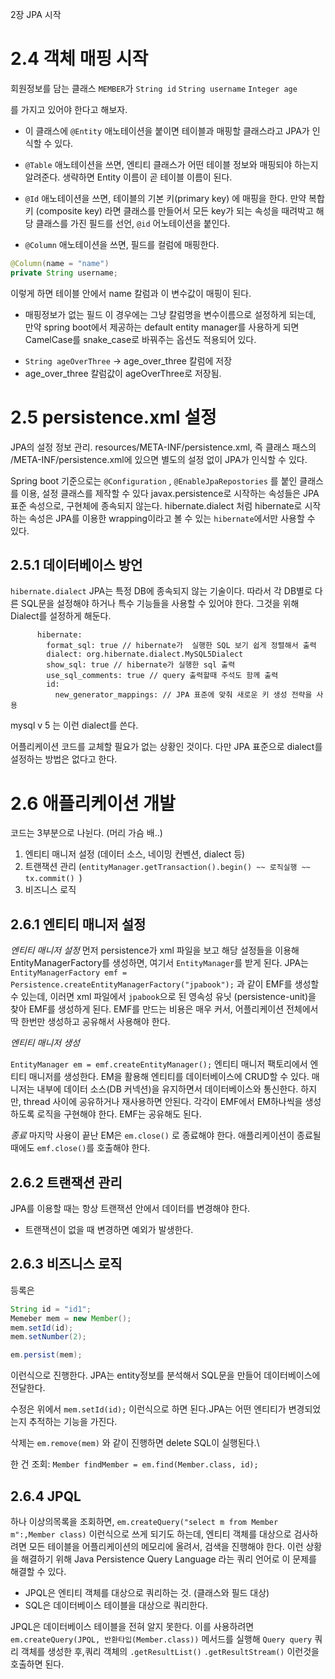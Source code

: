 2장 JPA 시작

# 2.4 객체 매핑 시작

회원정보를 담는 클래스 `MEMBER`가 
`String id`
`String username`
`Integer age`

를 가지고 있어야 한다고 해보자.

* 이 클래스에 `@Entity` 애노테이션을 붙이면
테이블과 매핑할 클래스라고 JPA가 인식할 수 있다.

* `@Table` 애노테이션을 쓰면, 엔티티 클래스가 어떤 테이블 정보와 매핑되야 하는지 알려준다.
생략하면 Entity 이름이 곧 테이블 이름이 된다.

* `@Id` 애노테이션을 쓰면,
테이블의 기본 키(primary key) 에 매핑을 한다. 만약 복합키 (composite key) 라면 클래스를 만들어서 모든 key가 되는 속성을 때려박고
해당 클래스를 가진 필드를 선언, `@id` 어노테이션을 붙인다.

* `@Column` 애노테이션을 쓰면,
필드를 컬럼에 매핑한다.
```java
@Column(name = "name")
private String username; 
```
이렇게 하면 테이블 안에서 name 칼럼과 이 변수값이 매핑이 된다.

* 매핑정보가 없는 필드
이 경우에는 그냥 칼럼명을 변수이름으로 설정하게 되는데, 
만약 spring boot에서 제공하는 default entity manager를 사용하게 되면 CamelCase를 snake_case로 바꿔주는 옵션도 적용되어 있다.
- `String ageOverThree` -> age_over_three 칼럼에 저장
- age_over_three 칼럼값이 ageOverThree로 저장됨.

# 2.5 persistence.xml 설정
JPA의 설정 정보 관리. resources/META-INF/persistence.xml, 즉 클래스 패스의 /META-INF/persistence.xml에 있으면 별도의 설정 없이 JPA가 인식할 수 있다.

Spring boot 기준으로는 
`@Configuration` , `@EnableJpaRepostories` 를 붙인 클래스를 이용, 설정 클래스를 제작할 수 있다
javax.persistence로 시작하는 속성들은 JPA 표준 속성으로, 구현체에 종속되지 않는다.
hibernate.dialect 처럼 hibernate로 시작하는 속성은 JPA를 이용한 wrapping이라고 볼 수 있는 `hibernate`에서만 사용할 수 있다.

## 2.5.1 데이터베이스 방언
`hibernate.dialect` 
JPA는 특정 DB에 종속되지 않는 기술이다. 따라서 각 DB별로 다른 SQL문을 설정해야 하거나 특수 기능들을 사용할 수 있어야 한다. 
그것을 위해 Dialect를 설정하게 해둔다.
```
      hibernate:
        format_sql: true // hibernate가  실행한 SQL 보기 쉽게 정렬해서 출력
        dialect: org.hibernate.dialect.MySQL5Dialect
        show_sql: true // hibernate가 실행한 sql 출력
        use_sql_comments: true // query 출력할때 주석도 함께 출력
        id:
          new_generator_mappings: // JPA 표준에 맞춰 새로운 키 생성 전략을 사용
```
mysql v 5 는 이런 dialect를 쓴다.

어플리케이션 코드를 교체할 필요가 없는 상황인 것이다. 다만 JPA 표준으로 dialect를 설정하는 방법은 없다고 한다.


# 2.6 애플리케이션 개발


 코드는 3부분으로 나뉜다. (머리 가슴 배..)
 1. 엔티티 매니저 설정 (데이터 소스, 네이밍 컨벤션, dialect 등)
 2. 트랜잭션 관리 (`entityManager.getTransaction().begin() ~~ 로직실행 ~~ tx.commit() `)
 3. 비즈니스 로직

## 2.6.1 엔티티 매니저 설정

*엔티티 매니저 설정*
 먼저 persistence가 xml 파일을 보고 해당 설정들을 이용해 EntityManagerFactory를 생성하면, 여기서 `EntityManager`를 받게 된다.
JPA는 
`EntityManagerFactory emf = Persistence.createEntityManagerFactory("jpabook");`
과 같이 EMF를 생성할 수 있는데, 이러면 xml 파일에서 `jpabook`으로 된 영속성 유닛 (persistence-unit)을 찾아 EMF를 생성하게 된다.
EMF를 만드는 비용은 매우 커서, 어플리케이션 전체에서 딱 한번만 생성하고 공유해서 사용해야 한다. 

*엔티티 매니저 생성*

`EntityManager em = emf.createEntityManager();`
엔티티 매니저 팩토리에서 엔티티 매니저를 생성한다. EM을 활용해 엔티티를 데이터베이스에 CRUD할 수 있다.
매니저는 내부에 데이터 소스(DB 커넥션)을 유지하면서 데이터베이스와 통신한다. 하지만, thread 사이에 공유하거나 재사용하면 안된다.
각각이 EMF에서 EM하나씩을 생성하도록 로직을 구현해야 한다. EMF는 공유해도 된다.

*종료*
마지막 사용이 끝난 EM은 `em.close()` 로 종료해야 한다.
애플리케이션이 종료될 때에도 `emf.close()`를 호출해야 한다.

## 2.6.2 트랜잭션 관리
JPA를 이용할 때는 항상 트랜잭션 안에서 데이터를 변경해야 한다.
- 트랜잭션이 없을 때 변경하면 예외가 발생한다.


## 2.6.3 비즈니스 로직

등록은
```java
String id = "id1";
Memeber mem = new Member();
mem.setId(id);
mem.setNumber(2);

em.persist(mem);

```
이런식으로 진행한다. JPA는 entity정보를 분석해서 SQL문을 만들어 데이터베이스에 전달한다.

수정은 위에서 `mem.setId(id);` 이런식으로 하면 된다.JPA는 어떤 엔티티가 변경되었는지 추적하는 기능을 가진다.

삭제는 `em.remove(mem)` 와 같이 진행하면 delete SQL이 실행된다.\

한 건 조회: `Member findMember = em.find(Member.class, id);`


## 2.6.4 JPQL

하나 이상의목록을 조회하면, `em.createQuery("select m from Member m":,Member class)`
이런식으로 쓰게 되기도 하는데, 엔티티 객체를 대상으로 검사하려면 모든 테이블을 어플리케이션의 메모리에 올려서, 검색을 진행해야 한다.
이런 상황을 해결하기 위해 Java Persistence Query Language 라는 쿼리 언어로 이 문제를 해결할 수 있다.

* JPQL은 엔티티 객체를 대상으로 쿼리하는 것. (클래스와 필드 대상)
* SQL은 데이터베이스 테이블을 대상으로 쿼리한다.

JPQL은 데이터베이스 테이블을 전혀 알지 못한다.
이를 사용하려면 `em.createQuery(JPQL, 반환타입(Member.class))` 메서드를 실행해 `Query query` 쿼리 객체를 생성한 후,쿼리 객체의
`.getResultList()`
`.getResultStream()` 이런것을 호출하면 된다.





